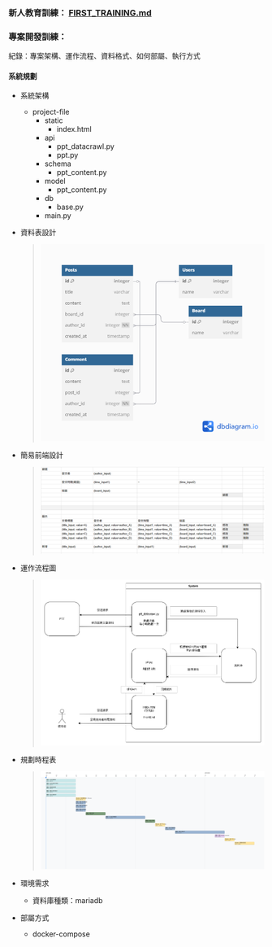 
### 新人教育訓練： [FIRST_TRAINING.md](FIRST_TRAINING.md)

### 專案開發訓練：

紀錄：專案架構、運作流程、資料格式、如何部屬、執行方式

#### 系統規劃

- 系統架構
  - project-file
      - static
        - index.html
      - api
        - ppt_datacrawl.py
        - ppt.py
      - schema
        - ppt_content.py
      - model
        - ppt_content.py
      - db
        - base.py
      - main.py
- 資料表設計
  > ![ptt-web-server.png](img/ptt-web-server.png)
- 簡易前端設計
  > ![frontEnd-design.png](img/frontEnd-design.png)
- 運作流程圖
  > ![運作流程圖.png](drawio-pic/%E9%81%8B%E4%BD%9C%E6%B5%81%E7%A8%8B%E5%9C%96.png)
- 規劃時程表
  > ![工作拆分與時程規劃-時間軸.png](img/%E5%B7%A5%E4%BD%9C%E6%8B%86%E5%88%86%E8%88%87%E6%99%82%E7%A8%8B%E8%A6%8F%E5%8A%83-%E6%99%82%E9%96%93%E8%BB%B8.png)

- 環境需求
  - 資料庫種類：mariadb
- 部屬方式
  - docker-compose